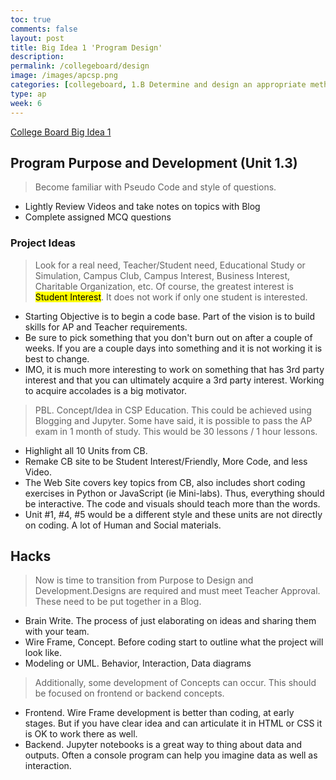 ```yaml
---
toc: true
comments: false
layout: post
title: Big Idea 1 'Program Design'
description: 
permalink: /collegeboard/design
image: /images/apcsp.png
categories: [collegeboard, 1.B Determine and design an appropriate method or approach to achieve the purpose, 1.C Explain how collaboration affects the development of a solution, 4.A Explain how a code segment or program functions, 6.C Acknowledge the intellectual property of others]
type: ap
week: 6
---
```


[College Board Big Idea 1](https://apclassroom.collegeboard.org/103/home?unit=1)

## Program Purpose and Development (Unit 1.3)
> Become familiar with Pseudo Code and style of questions.
- Lightly Review Videos and take notes on topics with Blog
- Complete assigned MCQ questions

### Project Ideas
> Look for a real need, Teacher/Student need, Educational Study or Simulation, Campus Club, Campus Interest, Business Interest, Charitable Organization, etc.  Of course, the greatest interest is <mark>Student Interest</mark>.  It does not work if only one student is interested.
- Starting Objective is to begin a code base.  Part of the vision is to  build skills for AP and Teacher requirements.  
- Be sure to pick something that you don't burn out on after a couple of weeks.  If you are a couple days into something and it is not working it is best to change. 
- IMO, it is much more interesting to work on something that has 3rd party interest and that you can ultimately acquire a 3rd party interest.  Working to acquire accolades is a big motivator.

> PBL. Concept/Idea in CSP Education.  This could be achieved using Blogging and Jupyter.  Some have said, it is possible to pass the AP exam in 1 month of study.  This would be 30 lessons / 1 hour lessons.
- Highlight all 10 Units from CB.
- Remake CB site to be Student Interest/Friendly, More Code, and less Video.
- The Web Site covers key topics from CB, also includes short coding exercises in Python or JavaScript (ie Mini-labs). Thus, everything  should be interactive.  The code and visuals should teach more than the words.
- Unit #1, #4, #5 would be a different style and these units are not directly on coding.  A lot of Human and Social materials.

## Hacks
> Now is time to transition from Purpose to Design and Development.Designs are required and must meet Teacher Approval.  These need to be put together in a Blog. 
- Brain Write. The process of just elaborating on ideas and sharing them with your team.
- Wire Frame, Concept.  Before coding start to outline what the project will look like.
- Modeling or UML.  Behavior, Interaction, Data diagrams

> Additionally, some development of Concepts can occur.  This should be focused on frontend or backend concepts.
- Frontend.  Wire Frame development is better than coding, at early stages.  But if you have clear idea and can articulate it in HTML or CSS it is OK to work there as well.
- Backend. Jupyter notebooks is a great way to thing about data and outputs.  Often a console program can help you imagine data as well as interaction.

